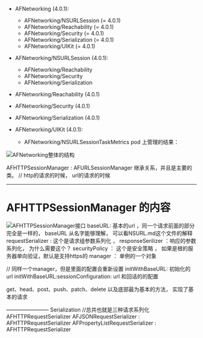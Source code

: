   - AFNetworking (4.0.1):
    - AFNetworking/NSURLSession (= 4.0.1)
    - AFNetworking/Reachability (= 4.0.1)
    - AFNetworking/Security (= 4.0.1)
    - AFNetworking/Serialization (= 4.0.1)
    - AFNetworking/UIKit (= 4.0.1)

  - AFNetworking/NSURLSession (4.0.1):
    - AFNetworking/Reachability
    - AFNetworking/Security
    - AFNetworking/Serialization
  - AFNetworking/Reachability (4.0.1)
  - AFNetworking/Security (4.0.1)
  - AFNetworking/Serialization (4.0.1)
  - AFNetworking/UIKit (4.0.1):
    - AFNetworking/NSURLSessionTaskMetrics
pod 上管理的结果：


![AFNetworking整体的结构](./Snip20211118_73.png)


AFHTTPSessionManager : AFURLSessionManager 继承关系，并且是主要的类。 
// http的请求的时候， url的请求的时候

_______
<h1>AFHTTPSessionManager 的内容 </h1>

![AFHTTPSessionManager接口](./Snip20211118_74.png)
baseURL: 基本的url ，同一个请求前面的部分完全是一样的， baseURL 从名字能够理解， 可以看NSURL.md这个文件的解释
requestSerializer : 这个是请求组参数系列化 ， 
responseSerilizer ：响应的参数系列化， 为什么需要这个？
securityPolicy ： 这个是安全策略 ， 如果是根的服务器单向验证，默认是支持https的
manager ： 单例的一个对象

// 同样一个manager，但是里面的配置会重新设置
initWithBaseURL: 初始化的url
initWithBaseURL:sessionConfiguration:  url  和回话的的配置

get、head、post、push、patch、delete 以及底部最为基本的方法， 实现了基本的请求


————————
Serialization
//总共也就是三种请求系列化
AFHTTPRequestSerializer
AFJSONRequestSerializer : AFHTTPRequestSerializer
AFPropertyListRequestSerializer : AFHTTPRequestSerializer


